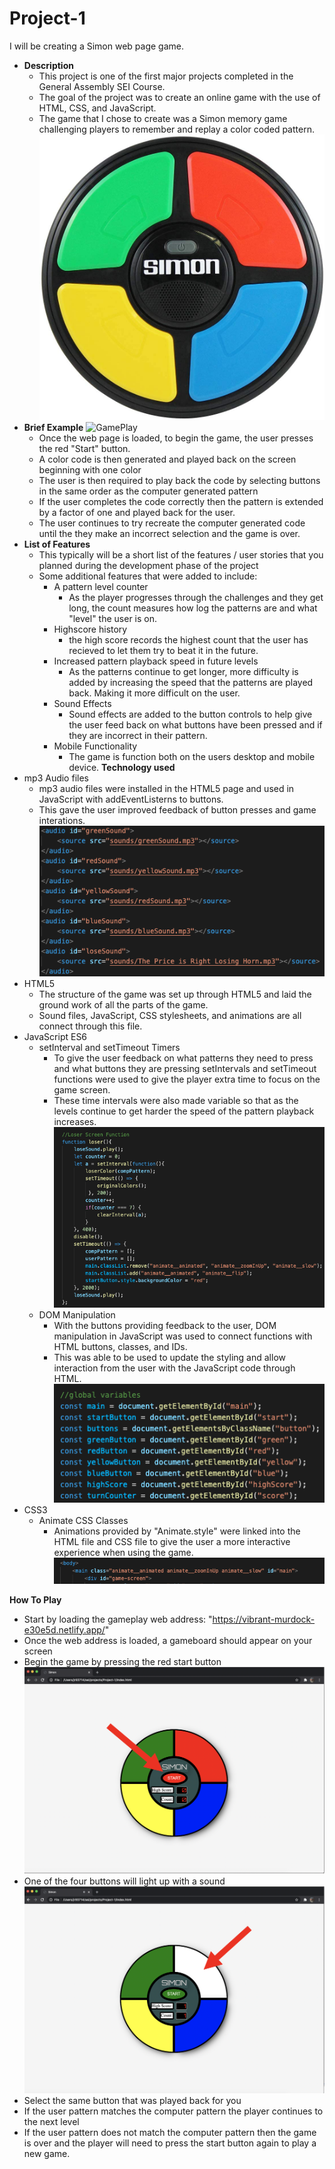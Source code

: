 # Project-1
I will be creating a Simon web page game.
- **Description**
  - This project is one of the first major projects completed in the General Assembly SEI Course.
  - The goal of the project was to create an online game with the use of HTML, CSS, and JavaScript.
  - The game that I chose to create was a Simon memory game challenging players to remember and replay a color coded pattern. ![Simon](README_Images/RealSimon.jpg)
- **Brief Example**
  ![GamePlay](README_Images/gameplay1.gif)
  - Once the web page is loaded, to begin the game, the user presses the red "Start" button.
  - A color code is then generated and played back on the screen beginning with one color
  - The user is then required to play back the code by selecting buttons in the same order as the computer generated pattern
  - If the user completes the code correctly then the pattern is extended by a factor of one and played back for the user.
  - The user continues to try recreate the computer generated code until the they make an incorrect selection and the game is over.
- **List of Features**
  - This typically will be a short list of the features / user stories that you planned during the development phase of the project
  - Some additional features that were added to include:
    - A pattern level counter
      - As the player progresses through the challenges and they get long, the count measures how log the patterns are and what "level" the user is on.
    - Highscore history
      - the high score records the highest count that the user has recieved to let them try to beat it in the future.
    - Increased pattern playback speed in future levels
      - As the patterns continue to get longer, more difficulty is added by increasing the speed that the patterns are played back. Making it more difficult on the user.
    - Sound Effects
      - Sound effects are added to the button controls to help give the user feed back on what buttons have been pressed and if they are incorrect in their pattern.
    - Mobile Functionality 
      - The game is function both on the users desktop and mobile device.
**Technology used**
- mp3 Audio files
  - mp3 audio files were installed in the HTML5 page and used in JavaScript with addEventListerns to buttons.
  - This gave the user improved feedback of button presses and game interations.
  ![Audio](README_Images/Audio.png)
- HTML5
  - The structure of the game was set up through HTML5 and laid the ground work of all the parts of the game.
  - Sound files, JavaScript, CSS stylesheets, and animations are all connect through this file.
- JavaScript ES6
  - setInterval and setTimeout Timers
    - To give the user feedback on what patterns they need to press and what buttons they are pressing setIntervals and setTimeout functions were used to give the player extra time to focus on the game screen.
    - These time intervals were also made variable so that as the levels continue to get harder the speed of the pattern playback increases. ![Timers](README_Images/setInterval.png)
  - DOM Manipulation
    - With the buttons providing feedback to the user, DOM manipulation in JavaScript was used to connect functions with HTML buttons, classes, and IDs.
    - This was able to be used to update the styling and allow interaction from the user with the JavaScript code through HTML.![DOM](README_Images/DOM_Manipulation.png)
- CSS3
  - Animate CSS Classes
    - Animations provided by "Animate.style" were linked into the HTML file and CSS file to give the user a more interactive experience when using the game.
  ![Animate](README_Images/Animate.png)


**How To Play**
- Start by loading the gameplay web address: "https://vibrant-murdock-e30e5d.netlify.app/"  
- Once the web address is loaded, a gameboard should appear on your screen
- Begin the game by pressing the red start button
![Start](README_Images/Simon1.png)
- One of the four buttons will light up with a sound
![GamePattern](README_Images/Simon2.png)
- Select the same button that was played back for you
- If the user pattern matches the computer pattern the player continues to the next level
- If the user pattern does not match the computer pattern then the game is over and the player will need to press the start button again to play a new game.

